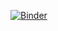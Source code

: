 [![Binder](http://mybinder.org/badge_logo.svg)](http://mybinder.org/v2/gh/casson-projects-2020/conda_environment/master?filepath=vpython-test.ipynb)

